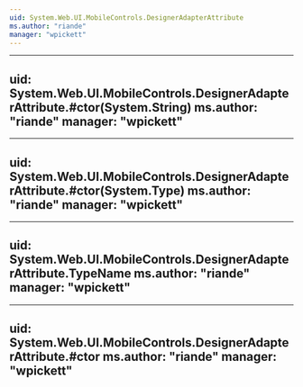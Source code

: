 ```yaml
---
uid: System.Web.UI.MobileControls.DesignerAdapterAttribute
ms.author: "riande"
manager: "wpickett"
---
```


---
uid: System.Web.UI.MobileControls.DesignerAdapterAttribute.#ctor(System.String)
ms.author: "riande"
manager: "wpickett"
---

---
uid: System.Web.UI.MobileControls.DesignerAdapterAttribute.#ctor(System.Type)
ms.author: "riande"
manager: "wpickett"
---

---
uid: System.Web.UI.MobileControls.DesignerAdapterAttribute.TypeName
ms.author: "riande"
manager: "wpickett"
---

---
uid: System.Web.UI.MobileControls.DesignerAdapterAttribute.#ctor
ms.author: "riande"
manager: "wpickett"
---
